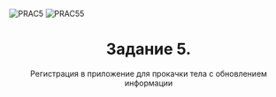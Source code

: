 ![PRAC5](https://github.com/user-attachments/assets/1afeffc9-1725-4ade-a15f-0ed71ac9fcfd)
![PRAC55](https://github.com/user-attachments/assets/c14b8388-a2f9-4594-a608-46b1f199e9ca)
<h1 align="center"> Задание 5. </h1>
<p align="center">Регистрация в приложение для прокачки тела с обновлением информации </p>
